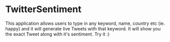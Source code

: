 # TwitterSentiment 
This application allows users to type in any keyword, name, country etc (ie. happy) and it will generate live Tweets with that keyword. It will show you the exact Tweet along with it's sentiment. Try it :)

